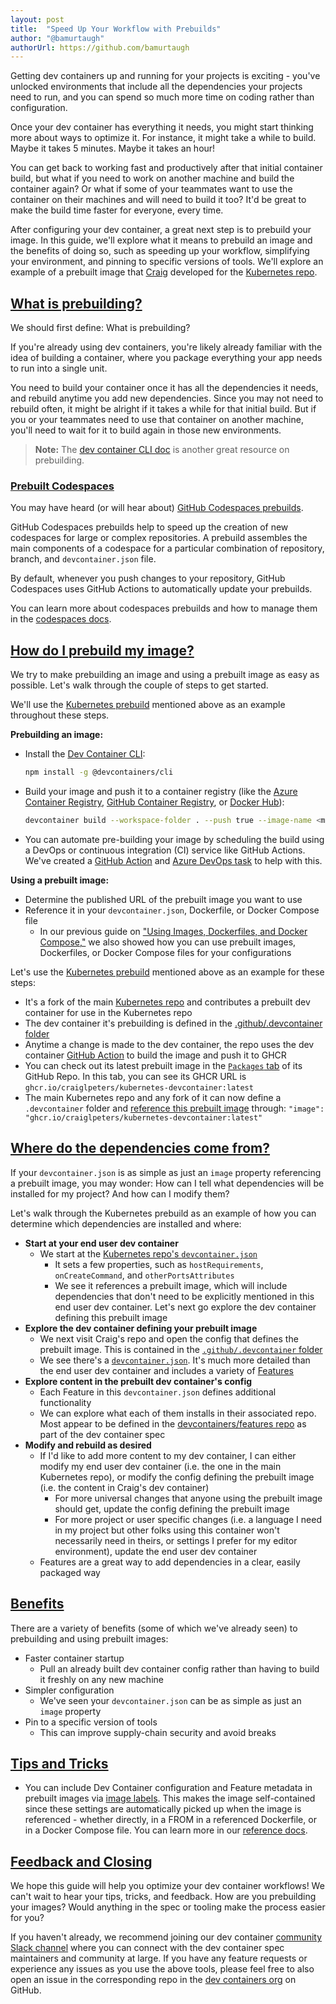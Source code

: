 ```yaml
---
layout: post
title:  "Speed Up Your Workflow with Prebuilds"
author: "@bamurtaugh"
authorUrl: https://github.com/bamurtaugh
---
```


Getting dev containers up and running for your projects is exciting - you've unlocked environments that include all the dependencies your projects need to run, and you can spend so much more time on coding rather than configuration. 

Once your dev container has everything it needs, you might start thinking more about ways to optimize it. For instance, it might take a while to build. Maybe it takes 5 minutes. Maybe it takes an hour! 

You can get back to working fast and productively after that initial container build, but what if you need to work on another machine and build the container again? Or what if some of your teammates want to use the container on their machines and will need to build it too? It'd be great to make the build time faster for everyone, every time.

After configuring your dev container, a great next step is to prebuild your image. In this guide, we'll explore what it means to prebuild an image and the benefits of doing so, such as speeding up your workflow, simplifying your environment, and pinning to specific versions of tools. We'll explore an example of a prebuilt image that [Craig](https://github.com/craiglpeters) developed for the [Kubernetes repo](https://github.com/craiglpeters/kubernetes-devcontainer).

## <a href="#what-is-a-prebuild" name="what-is-a-prebuild" class="anchor"> What is prebuilding? </a>

We should first define: What is prebuilding?

If you're already using dev containers, you're likely already familiar with the idea of building a container, where you package everything your app needs to run into a single unit. 

You need to build your container once it has all the dependencies it needs, and rebuild anytime you add new dependencies. Since you may not need to rebuild often, it might be alright if it takes a while for that initial build. But if you or your teammates need to use that container on another machine, you'll need to wait for it to build again in those new environments.

> **Note:** The [dev container CLI doc](/_implementors/reference.md#prebuilding) is another great resource on prebuilding.

### <a href="#prebuilt-codespaces" name="prebuilt-codespaces" class="anchor"> Prebuilt Codespaces </a>

You may have heard (or will hear about) [GitHub Codespaces prebuilds](https://docs.github.com/en/codespaces/prebuilding-your-codespaces/about-github-codespaces-prebuilds).

GitHub Codespaces prebuilds help to speed up the creation of new codespaces for large or complex repositories. A prebuild assembles the main components of a codespace for a particular combination of repository, branch, and `devcontainer.json` file.

By default, whenever you push changes to your repository, GitHub Codespaces uses GitHub Actions to automatically update your prebuilds.

You can learn more about codespaces prebuilds and how to manage them in the [codespaces docs]((https://docs.github.com/en/codespaces/prebuilding-your-codespaces/about-github-codespaces-prebuilds)).

## <a href="#how-to" name="how-to" class="anchor"> How do I prebuild my image? </a>

We try to make prebuilding an image and using a prebuilt image as easy as possible. Let's walk through the couple of steps to get started.

We'll use the [Kubernetes prebuild](https://github.com/craiglpeters/kubernetes-devcontainer) mentioned above as an example throughout these steps.

**Prebuilding an image:**
* Install the [Dev Container CLI](/_implementors/reference.md):

     ```bash
     npm install -g @devcontainers/cli
     ```

* Build your image and push it to a container registry (like the [Azure Container Registry](https://learn.microsoft.com/azure/container-registry/container-registry-get-started-docker-cli?tabs=azure-cli), [GitHub Container Registry](https://docs.github.com/packages/working-with-a-github-packages-registry/working-with-the-container-registry#pushing-container-images), or [Docker Hub](https://docs.docker.com/engine/reference/commandline/push)):

     ```bash
     devcontainer build --workspace-folder . --push true --image-name <my_image_name>:<optional_image_version>
     ```

* You can automate pre-building your image by scheduling the build using a DevOps or continuous integration (CI) service like GitHub Actions. We've created a [GitHub Action](https://github.com/marketplace/actions/devcontainers-ci) and [Azure DevOps task](https://marketplace.visualstudio.com/items?itemName=devcontainers.ci) to help with this.

**Using a prebuilt image:**
* Determine the published URL of the prebuilt image you want to use
* Reference it in your `devcontainer.json`, Dockerfile, or Docker Compose file
     * In our previous guide on ["Using Images, Dockerfiles, and Docker Compose,"](/_posts/2022-12-16-dockerfile.md) we also showed how you can use prebuilt images, Dockerfiles, or Docker Compose files for your configurations

Let's use the [Kubernetes prebuild](https://github.com/craiglpeters/kubernetes-devcontainer) mentioned above as an example for these steps:
* It's a fork of the main [Kubernetes repo](https://github.com/kubernetes/kubernetes) and contributes a prebuilt dev container for use in the Kubernetes repo
* The dev container it's prebuilding is defined in the [.github/.devcontainer folder](https://github.com/craiglpeters/kubernetes-devcontainer/tree/master/.github/.devcontainer)
* Anytime a change is made to the dev container, the repo uses the dev container [GitHub Action](https://github.com/craiglpeters/kubernetes-devcontainer/actions/workflows/devcontainer-build-and-push.yml) to build the image and push it to GHCR
* You can check out its latest prebuilt image in the [`Packages` tab](https://github.com/users/craiglpeters/packages/container/package/kubernetes-devcontainer) of its GitHub Repo. In this tab, you can see its GHCR URL is `ghcr.io/craiglpeters/kubernetes-devcontainer:latest`
* The main Kubernetes repo and any fork of it can now define a `.devcontainer` folder and [reference this prebuilt image](https://github.com/craiglpeters/kubernetes-devcontainer/blob/master/.devcontainer/devcontainer.json#L7) through: `"image": "ghcr.io/craiglpeters/kubernetes-devcontainer:latest"`

## <a href="#where" name="where" class="anchor"> Where do the dependencies come from? </a>

If your `devcontainer.json` is as simple as just an `image` property referencing a prebuilt image, you may wonder: How can I tell what dependencies will be installed for my project? And how can I modify them?

Let's walk through the Kubernetes prebuild as an example of how you can determine which dependencies are installed and where:
* **Start at your end user dev container**
     * We start at the [Kubernetes repo's `devcontainer.json`](https://github.com/craiglpeters/kubernetes-devcontainer/blob/master/.devcontainer/devcontainer.json)
          * It sets a few properties, such as `hostRequirements`, `onCreateCommand`, and `otherPortsAttributes`
          * We see it references a prebuilt image, which will include dependencies that don't need to be explicitly mentioned in this end user dev container. Let's next go explore the dev container defining this prebuilt image
* **Explore the dev container defining your prebuilt image**
     * We next visit Craig's repo and open the config that defines the prebuilt image. This is contained in the [`.github/.devcontainer` folder](https://github.com/craiglpeters/kubernetes-devcontainer/tree/master/.github/.devcontainer)
     * We see there's a [`devcontainer.json`](https://github.com/craiglpeters/kubernetes-devcontainer/blob/master/.github/.devcontainer/devcontainer.json). It's much more detailed than the end user dev container and includes a variety of [Features](/_implementors/features.md)
* **Explore content in the prebuilt dev container's config**
     * Each Feature in this `devcontainer.json` defines additional functionality
     * We can explore what each of them installs in their associated repo. Most appear to be defined in the [devcontainers/features repo](https://github.com/devcontainers/features/tree/main/src) as part of the dev container spec
* **Modify and rebuild as desired**
     * If I'd like to add more content to my dev container, I can either modify my end user dev container (i.e. the one in the main Kubernetes repo), or modify the config defining the prebuilt image (i.e. the content in Craig's dev container)
          * For more universal changes that anyone using the prebuilt image should get, update the config defining the prebuilt image
          * For more project or user specific changes (i.e. a language I need in my project but other folks using this container won't necessarily need in theirs, or settings I prefer for my editor environment), update the end user dev container
     * Features are a great way to add dependencies in a clear, easily packaged way

## <a href="#benefits" name="benefits" class="anchor"> Benefits </a>

There are a variety of benefits (some of which we've already seen) to prebuilding and using prebuilt images:
* Faster container startup
     * Pull an already built dev container config rather than having to build it freshly on any new machine
* Simpler configuration
     * We've seen your `devcontainer.json` can be as simple as just an `image` property
* Pin to a specific version of tools
     * This can improve supply-chain security and avoid breaks  

## <a href="#tips" name="tips" class="anchor"> Tips and Tricks </a>

* You can include Dev Container configuration and Feature metadata in prebuilt images via [image labels](https://docs.docker.com/config/labels-custom-metadata/). This makes the image self-contained since these settings are automatically picked up when the image is referenced - whether directly, in a FROM in a referenced Dockerfile, or in a Docker Compose file. You can learn more in our [reference docs](/_implementors/reference.md#metadata-in-image-labels).

<!-- TODO: Get more from Craig during his journey -->

## <a href="#feedback" name="feedback" class="anchor"> Feedback and Closing </a>

We hope this guide will help you optimize your dev container workflows! We can't wait to hear your tips, tricks, and feedback. How are you prebuilding your images? Would anything in the spec or tooling make the process easier for you?

If you haven't already, we recommend joining our dev container [community Slack channel](https://aka.ms/dev-container-community) where you can connect with the dev container spec maintainers and community at large. If you have any feature requests or experience any issues as you use the above tools, please feel free to also open an issue in the corresponding repo in the [dev containers org](https://github.com/devcontainers) on GitHub.